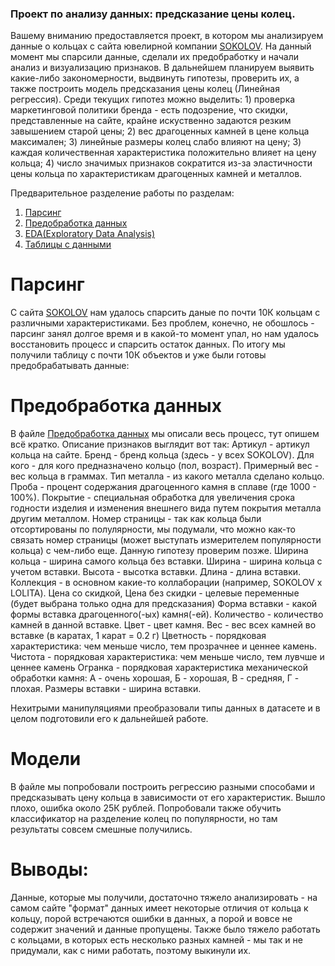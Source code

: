 ### Проект по анализу данных: предсказание цены колец.
Вашему вниманию предоставляется проект, в котором мы анализируем данные о кольцах с сайта ювелирной компании [SOKOLOV](https://sokolov.ru/). На данный момент мы спарсили данные, сделали их предобработку и начали анализ и визуализацию признаков. В дальнейшем планируем выявить какие-либо закономерности, выдвинуть гипотезы, проверить их, а также построить модель предсказания цены колец (Линейная регрессия). Среди текущих гипотез можно выделить: 1) проверка маркетинговой политики бренда - есть подозрение, что скидки, представленные на сайте, крайне искуственно задаются резким завышением старой цены; 2) вес драгоценных камней в цене кольца максимален; 3) линейные размеры колец слабо влияют на цену; 3) каждая количественная характеристика положительно влияет на цену кольца; 4) число значимых признаков сократится из-за эластичности цены кольца по характеристикам драгоценных камней и металлов.


Предварительное разделение работы по разделам:
1. [Парсинг](parser.ipynb)
2. [Предобработка данных](Предобработка_данных.ipynb)
3. [EDA(Exploratory Data Analysis)](EDA.ipynb)
4. [Таблицы с данными](Data/)

# Парсинг
С сайта [SOKOLOV](https://sokolov.ru/) нам удалось спарсить даные по почти 10К кольцам с различными характеристиками. Без проблем, конечно, не обошлось - парсинг занял долгое время и в какой-то момент упал, но нам удалось восстановить процесс и спарсить остаток данных. По итогу мы получили таблицу с почти 10К объектов и уже были готовы предобрабатывать данные:

# Предобработка данных
В файле [Предобработка данных](Предобработка_данных.ipynb) мы описали весь процесс, тут опишем всё кратко. Описание признаков выглядит вот так:
Артикул - артикул кольца на сайте.
Бренд - бренд кольца (здесь - у всех SOKOLOV).
Для кого - для кого предназначено кольцо (пол, возраст).
Примерный вес - вес кольца в граммах.
Тип металла - из какого металла сделано кольцо.
Проба - процент содержания драгоценного камня в сплаве (где 1000 - 100%).
Покрытие - специальная обработка для увеличения срока годности изделия и изменения внешнего вида путем покрытия металла другим металлом.
Номер страницы - так как кольца были отсортированы по полулярности, мы подумали, что можно как-то связать номер страницы (может выступать измерителем популярности кольца) с чем-либо еще. Данную гипотезу проверим позже.
Ширина кольца - ширина самого кольца без вставки.
Ширина - ширина кольца с учетом вставки.
Высота - высотка вставки.
Длина - длина вставки.
Коллекция - в основном какие-то коллаборации (например, SOKOLOV x LOLITA).
Цена со скидкой, Цена без скидки - целевые переменные (будет выбрана только одна для предсказания)
Форма вставки - какой формы вставка драгоценного(-ых) камня(-ей).
Количество - количество камней в данной вставке.
Цвет - цвет камня.
Вес - вес всех камней во вставке (в каратах, 1 карат = 0.2 г)
Цветность - порядковая характеристика: чем меньше число, тем прозрачнее и ценнее камень.
Чистота - порядковая характеристика: чем меньше число, тем лувчше и ценнее камень
Огранка - порядковая характеристика механической обработки камня: А - очень хорошая, Б - хорошая, В - средняя, Г - плохая.
Размеры вставки - ширина вставки.

Нехитрыми манипуляциями преобразовали типы данных в датасете и в целом подготовили его к дальнейшей работе.

# Модели
В файле мы попробовали построить регрессию разными способами и предсказывать цену кольца в зависимости от его характеристик. Вышло плохо, ошибка около 25К рублей. Попробовали также обучить классификатор на разделение колец по популярности, но там результаты совсем смешные получились.

# Выводы:
Данные, которые мы получили, достаточно тяжело анализировать - на самом сайте "формат" данных имеет некоторые отличия от кольца к кольцу, порой встречаются ошибки в данных, а порой и вовсе не содержит значений и данные пропущены. Также было тяжело работать с кольцами, в которых есть несколько разных камней - мы так и не придумали, как с ними работать, поэтому выкинули их. 



